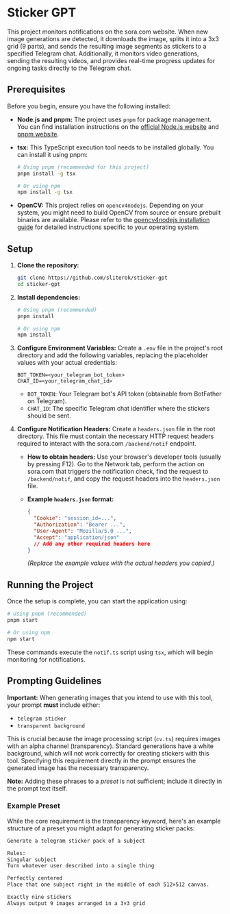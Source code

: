 # Sticker GPT

This project monitors notifications on the sora.com website. When new image generations are detected, it downloads the image, splits it into a 3x3 grid (9 parts), and sends the resulting image segments as stickers to a specified Telegram chat. Additionally, it monitors video generations, sending the resulting videos, and provides real-time progress updates for ongoing tasks directly to the Telegram chat.

## Prerequisites

Before you begin, ensure you have the following installed:

- **Node.js and pnpm:** The project uses `pnpm` for package management. You can find installation instructions on the [official Node.js website](https://nodejs.org/) and [pnpm website](https://pnpm.io/installation).
- **tsx:** This TypeScript execution tool needs to be installed globally. You can install it using pnpm:

  ```bash
  # Using pnpm (recommended for this project)
  pnpm install -g tsx

  # Or using npm
  npm install -g tsx
  ```

- **OpenCV:** This project relies on `opencv4nodejs`. Depending on your system, you might need to build OpenCV from source or ensure prebuilt binaries are available. Please refer to the [opencv4nodejs installation guide](https://github.com/justadudewhohacks/opencv4nodejs?tab=readme-ov-file#how-to-install) for detailed instructions specific to your operating system.

## Setup

1.  **Clone the repository:**
    ```bash
    git clone https://github.com/sliterok/sticker-gpt
    cd sticker-gpt
    ```
2.  **Install dependencies:**

    ```bash
    # Using pnpm (recommended)
    pnpm install

    # Or using npm
    npm install
    ```

3.  **Configure Environment Variables:**
    Create a `.env` file in the project's root directory and add the following variables, replacing the placeholder values with your actual credentials:

    ```dotenv
    BOT_TOKEN=<your_telegram_bot_token>
    CHAT_ID=<your_telegram_chat_id>
    ```

    - `BOT_TOKEN`: Your Telegram bot's API token (obtainable from BotFather on Telegram).
    - `CHAT_ID`: The specific Telegram chat identifier where the stickers should be sent.

4.  **Configure Notification Headers:**
    Create a `headers.json` file in the root directory. This file must contain the necessary HTTP request headers required to interact with the sora.com `/backend/notif` endpoint.

    - **How to obtain headers:** Use your browser's developer tools (usually by pressing F12). Go to the Network tab, perform the action on sora.com that triggers the notification check, find the request to `/backend/notif`, and copy the request headers into the `headers.json` file.

    - **Example `headers.json` format:**
      ```json
      {
        "Cookie": "session_id=...",
        "Authorization": "Bearer ...",
        "User-Agent": "Mozilla/5.0 ...",
        "Accept": "application/json"
        // Add any other required headers here
      }
      ```
      _(Replace the example values with the actual headers you copied.)_

## Running the Project

Once the setup is complete, you can start the application using:

```bash
# Using pnpm (recommended)
pnpm start

# Or using npm
npm start
```

These commands execute the `notif.ts` script using `tsx`, which will begin monitoring for notifications.

## Prompting Guidelines

**Important:** When generating images that you intend to use with this tool, your prompt **must** include either:

- `telegram sticker`
- `transparent background`

This is crucial because the image processing script (`cv.ts`) requires images with an alpha channel (transparency). Standard generations have a white background, which will not work correctly for creating stickers with this tool. Specifying this requirement directly in the prompt ensures the generated image has the necessary transparency.

**Note:** Adding these phrases to a _preset_ is not sufficient; include it directly in the prompt text itself.

### Example Preset

While the core requirement is the transparency keyword, here's an example structure of a preset you might adapt for generating sticker packs:

```markdown
Generate a telegram sticker pack of a subject

Rules:
Singular subject
Turn whatever user described into a single thing

Perfectly centered
Place that one subject right in the middle of each 512×512 canvas.

Exactly nine stickers
Always output 9 images arranged in a 3×3 grid
```

